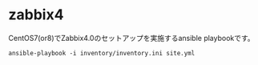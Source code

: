# zabbix4
CentOS7(or8)でZabbix4.0のセットアップを実施するansible playbookです。

```
ansible-playbook -i inventory/inventory.ini site.yml
```
